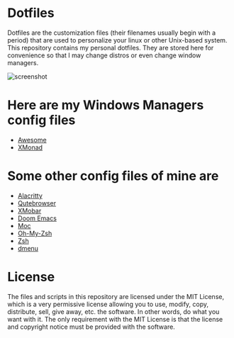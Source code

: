 # Dotfiles

Dotfiles are the customization files (their filenames usually begin with a period) that are used to personalize your linux or other Unix-based system. This repository contains my personal dotfiles. They are stored here for convenience so that I may change distros or even change window managers.

![screenshot](https://gitlab.com/Shoto31/dotfiles/-/raw/master/screenshots/2020-11-15_21-55.png)


# Here are my Windows Managers config files

- [Awesome](https://gitlab.com/Shoto31/dotfiles/-/tree/master/.config/Awesome)
- [XMonad](https://gitlab.com/Shoto31/dotfiles/-/tree/master/.xmonad)

# Some other config files of mine are 


- [Alacritty](https://gitlab.com/Shoto31/dotfiles/-/tree/master/.config/Alacritty)
- [Qutebrowser](https://gitlab.com/Shoto31/dotfiles/-/tree/master/.config/qutebrowser)
- [XMobar](https://gitlab.com/Shoto31/dotfiles/-/tree/master/.config/xmobar)
- [Doom Emacs](https://gitlab.com/Shoto31/dotfiles/-/tree/master/.doom.d)
- [Moc](https://gitlab.com/Shoto31/dotfiles/-/tree/master/.moc)
- [Oh-My-Zsh](https://gitlab.com/Shoto31/dotfiles/-/tree/master/.oh-my-zsh)
- [Zsh](https://gitlab.com/Shoto31/dotfiles/-/blob/master/.zshrc)
- [dmenu](https://gitlab.com/Shoto31/dotfiles/-/blob/master/.dmenu)



# License
The files and scripts in this repository are licensed under the MIT License, which is a very permissive license allowing you to use, modify, copy, distribute, sell, give away, etc. the software. In other words, do what you want with it. The only requirement with the MIT License is that the license and copyright notice must be provided with the software.
